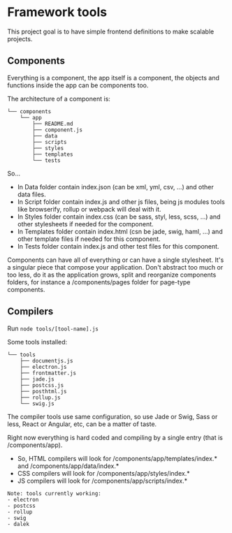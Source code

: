 # Framework tools

This project goal is to have simple frontend definitions to make scalable projects.

## Components

Everything is a component, the app itself is a component, the objects and functions inside the app can be components too.

The architecture of a component is:

```
└── components
    └── app
        ├── README.md
        ├── component.js
        ├── data
        ├── scripts
        ├── styles
        ├── templates
        └── tests
````

So...

- In Data folder contain index.json (can be xml, yml, csv, ...) and other data files.
- In Script folder contain index.js and other js files, being js modules tools like browserify, rollup or webpack will deal with it.
- In Styles folder contain index.css (can be sass, styl, less, scss, ...) and other stylesheets if needed for the component.
- In Templates folder contain index.html (csn be jade, swig, haml, ...) and other template files if needed for this component.
- In Tests folder contain index.js and other test files for this component.

Components can have all of everything or can have a single stylesheet. It's a singular piece that compose your application. Don't abstract too much or too less, do it as the application grows, split and reorganize components folders, for instance a /components/pages folder for page-type components.

## Compilers

Run `node tools/[tool-name].js`

Some tools installed:

```
└── tools
    ├── documentjs.js
    ├── electron.js
    ├── frontmatter.js
    ├── jade.js
    ├── postcss.js
    ├── posthtml.js
    ├── rollup.js
    └── swig.js
```

The compiler tools use same configuration, so use Jade or Swig, Sass or less, React or Angular, etc, can be a matter of taste.

Right now everything is hard coded and compiling by a single entry (that is /components/app).

- So, HTML compilers will look for /components/app/templates/index.* and /components/app/data/index.*
- CSS compilers will look for /components/app/styles/index.*
- JS compilers will look for /components/app/scripts/index.*

```
Note: tools currently working:
- electron
- postcss
- rollup
- swig
- dalek
```

